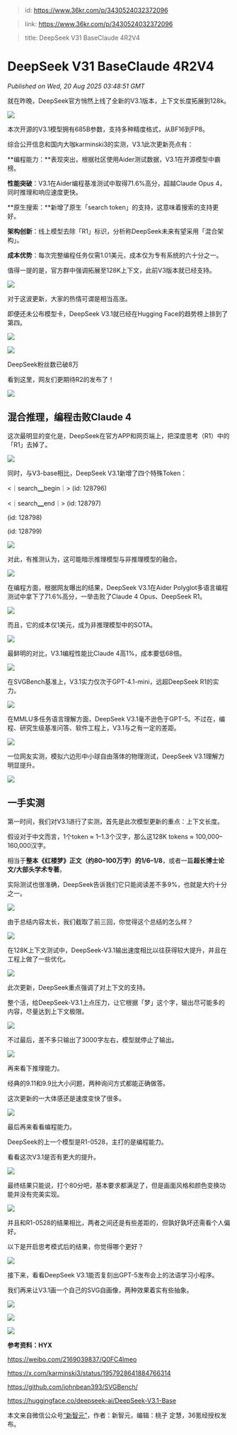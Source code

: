 > id: https://www.36kr.com/p/3430524032372096

> link: https://www.36kr.com/p/3430524032372096

> title: DeepSeek V31 BaseClaude 4R2V4

# DeepSeek V31 BaseClaude 4R2V4
_Published on Wed, 20 Aug 2025 03:48:51 GMT_

就在昨晚，DeepSeek官方悄然上线了全新的V3.1版本，上下文长度拓展到128k。

![](https://img.36krcdn.com/hsossms/20250820/v2_e64255ec4653493f8086cd2154bbbfc4@5091053_oswg95853oswg866oswg233_img_000?x-oss-process=image/format,jpg/interlace,1)

本次开源的V3.1模型拥有685B参数，支持多种精度格式，从BF16到FP8。

综合公开信息和国内大咖karminski3的实测，V3.1此次更新亮点有：

**编程能力：**表现突出，根据社区使用Aider测试数据，V3.1在开源模型中霸榜。

**性能突破**：V3.1在Aider编程基准测试中取得71.6%高分，超越Claude Opus 4，同时推理和响应速度更快。

**原生搜索：**新增了原生「search token」的支持，这意味着搜索的支持更好。

**架构创新**：线上模型去除「R1」标识，分析称DeepSeek未来有望采用「混合架构」。

**成本优势**：每次完整编程任务仅需1.01美元，成本仅为专有系统的六十分之一。

值得一提的是，官方群中强调拓展至128K上下文，此前V3版本就已经支持。

![](https://img.36krcdn.com/hsossms/20250820/v2_b45bd78ec8fa4c5db8b18639c200bccd@5091053_oswg65771oswg1080oswg338_img_000?x-oss-process=image/format,jpg/interlace,1)

对于这波更新，大家的热情可谓是相当高涨。

即便还未公布模型卡，DeepSeek V3.1就已经在Hugging Face的趋势榜上排到了第四。

![](https://img.36krcdn.com/hsossms/20250820/v2_c8f05eb43ad6488aa579fc78f7b12bcf@5091053_oswg227457oswg1080oswg453_img_000?x-oss-process=image/format,jpg/interlace,1)

![](https://img.36krcdn.com/hsossms/20250820/v2_30b1783ff21d47bea421b34d2382fee8@5091053_oswg139867oswg1080oswg272_img_000?x-oss-process=image/format,jpg/interlace,1)

DeepSeek粉丝数已破8万

看到这里，网友们更期待R2的发布了！

![](https://img.36krcdn.com/hsossms/20250820/v2_61395c0af9544347ae9e17d48a5e9e4d@5091053_oswg49820oswg810oswg224_img_000?x-oss-process=image/format,jpg/interlace,1)

**混合推理，编程击败Claude 4**
---------------------

这次最明显的变化是，DeepSeek在官方APP和网页端上，把深度思考（R1）中的「R1」去掉了。

![](https://img.36krcdn.com/hsossms/20250820/v2_b3ddedb264d043399d67848539217bdf@5091053_oswg66942oswg1080oswg313_img_000?x-oss-process=image/format,jpg/interlace,1)

同时，与V3-base相比，DeepSeek V3.1新增了四个特殊Token：

<｜search▁begin｜> (id: 128796)

<｜search▁end｜> (id: 128797)

<think> (id: 128798)

</think> (id: 128799)

![](https://img.36krcdn.com/hsossms/20250820/v2_c7afd78dec4e4efcb53351d6a8b5123e@5091053_oswg396376oswg1080oswg1206_img_000?x-oss-process=image/format,jpg/interlace,1)

对此，有推测认为，这可能暗示推理模型与非推理模型的融合。

![](https://img.36krcdn.com/hsossms/20250820/v2_1f12205bab964639bdc0e38852bd3008@5091053_oswg100021oswg866oswg368_img_000?x-oss-process=image/format,jpg/interlace,1)

在编程方面，根据网友曝出的结果，DeepSeek V3.1在Aider Polyglot多语言编程测试中拿下了71.6%高分，一举击败了Claude 4 Opus、DeepSeek R1。

![](https://img.36krcdn.com/hsossms/20250820/v2_216f40805ffb48d8bc7cdd758ae7cd7c@5091053_oswg146530oswg1080oswg415_img_000?x-oss-process=image/format,jpg/interlace,1)

而且，它的成本仅1美元，成为非推理模型中的SOTA。

![](https://img.36krcdn.com/hsossms/20250820/v2_31feb59c9c174a46a810bb1f186fed0b@5091053_oswg421312oswg1080oswg788_img_000?x-oss-process=image/format,jpg/interlace,1)

最鲜明的对比，V3.1编程性能比Claude 4高1%，成本要低68倍。

![](https://img.36krcdn.com/hsossms/20250820/v2_b8f392c59cff4e7dbe95c7cd991f89e4@5091053_oswg88256oswg1080oswg210_img_000?x-oss-process=image/format,jpg/interlace,1)

在SVGBench基准上，V3.1实力仅次于GPT-4.1-mini，远超DeepSeek R1的实力。

![](https://img.36krcdn.com/hsossms/20250820/v2_ac5c07daf80f482782f376788ed2999e@5091053_oswg328002oswg1080oswg2013_img_000?x-oss-process=image/format,jpg/interlace,1)

在MMLU多任务语言理解方面，DeepSeek V3.1毫不逊色于GPT-5。不过在，编程、研究生级基准问答、软件工程上，V3.1与之有一定的差距。

![](https://img.36krcdn.com/hsossms/20250820/v2_15d419979f534d83b8fa14838f35e85f@5091053_oswg287670oswg1080oswg1748_img_000?x-oss-process=image/format,jpg/interlace,1)

一位网友实测，模拟六边形中小球自由落体的物理测试，DeepSeek V3.1理解力明显提升。

![](https://img.36krcdn.com/hsossms/20250820/v2_bb84ade34c6142a9bc3853030865f976@5091053_img_gif?x-oss-process=image/quality,q_80)

**一手实测**
--------

第一时间，我们对V3.1进行了实测，首先是此次模型更新的重点：上下文长度。

假设对于中文而言，1个token ≈ 1–1.3个汉字，那么这128K tokens ≈ 100,000–160,000汉字。

相当于**整本《红楼梦》正文（约80–100万字）的1/6–1/8**，或者一篇**超长博士论文/大部头学术专著**。

实际测试也很准确，DeepSeek告诉我们它只能阅读差不多9%，也就是大约十分之一。

![](https://img.36krcdn.com/hsossms/20250820/v2_545477e01ab544878ee5a87e53ee6d96@5091053_oswg34804oswg1080oswg286_img_000?x-oss-process=image/format,jpg/interlace,1)

由于总结内容太长，我们截取了前三回，你觉得这个总结的怎么样？

![](https://img.36krcdn.com/hsossms/20250820/v2_e2cbf713ec2043d7ac7edd744d103793@5091053_oswg275603oswg1080oswg891_img_000?x-oss-process=image/format,jpg/interlace,1)

在128K上下文测试中，DeepSeek-V3.1输出速度相比以往获得较大提升，并且在工程上做了一些优化。

![](https://img.36krcdn.com/hsossms/20250820/v2_033d4fd856044cc6938e62b3e093fd02@5091053_oswg172325oswg1080oswg602_img_000?x-oss-process=image/format,jpg/interlace,1)

此次更新，DeepSeek重点强调了对上下文的支持。

整个活，给DeepSeek-V3.1上点压力，让它根据「梦」这个字，输出尽可能多的内容，尽量达到上下文极限。

![](https://img.36krcdn.com/hsossms/20250820/v2_402975b470004567aaa308140fa1a658@5091053_oswg24512oswg1080oswg133_img_000?x-oss-process=image/format,jpg/interlace,1)

不过最后，差不多只输出了3000字左右，模型就停止了输出。

![](https://img.36krcdn.com/hsossms/20250820/v2_35333fcce05e4034a3cd1f472eaaa77b@5091053_oswg133931oswg1080oswg616_img_000?x-oss-process=image/format,jpg/interlace,1)

再来看下推理能力。

经典的9.11和9.9比大小问题，两种询问方式都能正确做答。

这次更新的一大体感还是速度变快了很多。

![](https://img.36krcdn.com/hsossms/20250820/v2_818ae043da084c3b936c1a1ca1209053@5091053_oswg74906oswg1080oswg342_img_000?x-oss-process=image/format,jpg/interlace,1)

最后再来看看编程能力。

DeepSeek的上一个模型是R1-0528，主打的是编程能力。

看看这次V3.1是否有更大的提升。

![](https://img.36krcdn.com/hsossms/20250820/v2_bba226afe0dd4c4db6ab79e470e92ee1@5091053_oswg152677oswg1080oswg615_img_000?x-oss-process=image/format,jpg/interlace,1)

最终结果只能说，打个80分吧，基本要求都满足了，但是画面风格和颜色变换功能并没有完美实现。

![](https://img.36krcdn.com/hsossms/20250820/v2_be40392a20b743149f202c06d226cba4@5091053_img_gif?x-oss-process=image/quality,q_80)

并且和R1-0528的结果相比，两者之间还是有些差距的，但孰好孰坏还需看个人偏好。

以下是开启思考模式后的结果，你觉得哪个更好？

![](https://img.36krcdn.com/hsossms/20250820/v2_bc96939b8d4447e884f5612bdb61947b@5091053_img_gif?x-oss-process=image/quality,q_80)

接下来，看看DeepSeek V3.1能否复刻出GPT-5发布会上的法语学习小程序。

我们再来让V3.1画一个自己的SVG自画像，两种效果着实有些抽象。

![](https://img.36krcdn.com/hsossms/20250820/v2_4ffab579995b48f3ad9f9bbd4336ca19@5091053_oswg64131oswg1080oswg245_img_000?x-oss-process=image/format,jpg/interlace,1)

![](https://img.36krcdn.com/hsossms/20250820/v2_3037fbbff8c04fe88f93e90203c2d115@5091053_oswg1056831oswg1080oswg2836_img_000?x-oss-process=image/format,jpg/interlace,1)

![](https://img.36krcdn.com/hsossms/20250820/v2_04e641f637fb4089997dccfe786d761d@5091053_oswg584155oswg1080oswg2072_img_000?x-oss-process=image/format,jpg/interlace,1)

**参考资料：HYX**

https://weibo.com/2169039837/Q0FC4lmeo

https://x.com/karminski3/status/1957928641884766314

https://github.com/johnbean393/SVGBench/

https://huggingface.co/deepseek-ai/DeepSeek-V3.1-Base

本文来自微信公众号[“新智元”](https://mp.weixin.qq.com/s/panSxt0KlfUoaudcdE8y5Q?click_id=489)，作者：新智元，编辑：桃子 定慧，36氪经授权发布。
